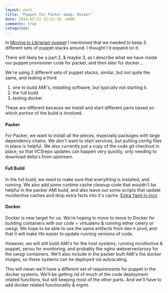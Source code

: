 ```yaml
---
layout: post
title: "Puppet for Packer &amp; Docker"
date: 2014-05-22 15:22:20 -0400
comments: true
categories: 
---
```



In [Moving to Librarian-puppet](/blog/2014/05/22/moving-to-librarian-puppet/) I mentioned that we needed to keep 3 different sets of puppet stacks around.  I thought I'd expand on it.

There will likely be a part 2, & maybe 3, as I describe what we have inside our puppet provisioner code for packer, and then later for docker...


We're using 2 different sets of puppet stacks, similar, but not quite the same, and testing a third:

1. one to build AMI's, installing software, but typically not starting it.
2. the full build
3. testing docker

These are different because we install and start different parts based on which portion of the build is involved.

#### Packer
For Packer, we want to install all the pieces, especially packages with large dependency chains.  We *don't* want to start services, but putting config files in place is helpful.  We also currently put a copy of the code git checkout in place, so that VCSrepo updates can happen very quickly, only needing to download delta's from upstream.


#### Full Build
In the full build, we need to make sure that everything is installed, and running.  We also add some runtime cache cleanup code that wouldn't be helpful in the packer AMI build, and also leave out some scripts that update mcollective caches and drop extra facts into it's cache. [Extra Yaml in mco](https://github.com/puppetlabs/puppetlabs-mcollective/pull/109)

#### Docker
Docker is new target for us.  We're hoping to move to move to Docker for building containers with our code + virtualenv & running either celery or uwsgi.  We hope to be able to use the same artifacts from dev-> prod, and that it will make life easier to update running versions of code.

However, we will still build AMI's for the host systems, running mcollective & puppet, sensu for monitoring, and probably the nginx webserver/proxy for the uwsgi containers.  We'll also include in the packer built AMI's the docker images, so these systems can be deployed via autoscaling.  

This will mean we'll have a different set of requirements for puppet in the docker systems.  We'll be getting rid of much of the code deployment related functions, but still keeping most of the other parts.   And we'll have to add docker related functionality & mgmt.